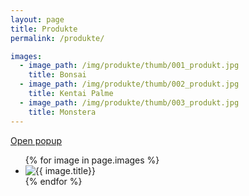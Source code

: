 ```yaml
---
layout: page
title: Produkte
permalink: /produkte/

images:
  - image_path: /img/produkte/thumb/001_produkt.jpg
    title: Bonsai
  - image_path: /img/produkte/thumb/002_produkt.jpg
    title: Kentai Palme
  - image_path: /img/produkte/thumb/003_produkt.jpg
    title: Monstera
---
```

<!-- Magnific Popup core CSS file -->
<link rel="stylesheet" href="magnific-popup/magnific-popup.css">

<!-- jQuery 1.7.2+ or Zepto.js 1.0+ -->
<script src="//ajax.googleapis.com/ajax/libs/jquery/1.9.1/jquery.min.js"></script>

<!-- Magnific Popup core JS file -->
<script src="magnific-popup/jquery.magnific-popup.js">

$(document).ready(function() {
  $('.image-link').magnificPopup({type:'image'});
});
$('.test-popup-link').magnificPopup({
  type: 'image'
  // other options
});
</script>
<a class="test-popup-link" href="/img/produkte/thumb/003_produkt.jpg">Open popup</a>


<ul class="photo-gallery">
  {% for image in page.images %}
    <li><img src="{{ image.image_path }}" alt="{{ image.title}}"/></li>
  {% endfor %}
</ul>